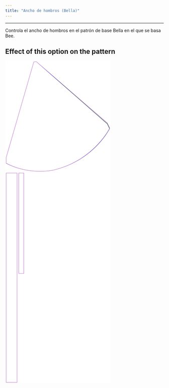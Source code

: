 ```yaml
---
title: "Ancho de hombros (Bella)"
---
```


---

Controla el ancho de hombros en el patrón de base Bella en el que se basa Bee.


## Effect of this option on the pattern
![This image shows the effect of this option by superimposing several variants that have a different value for this option](bee_shouldertoshoulderease_sample.svg "Effect of this option on the pattern")
